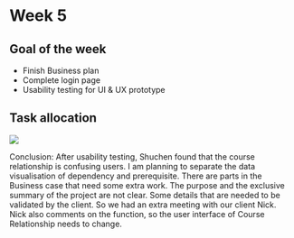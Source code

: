 # Week 5

## Goal of the week
- Finish Business plan
- Complete login page
- Usability testing for UI & UX prototype

## Task allocation
![](https://github.cs.adelaide.edu.au/MCI-projects-2022/Team-05/blob/master/Week-05/task%20image/Screen%20Shot%202022-04-03%20at%2022.31.49.png)

Conclusion:
After usability testing, Shuchen found that the course relationship is confusing users. I am planning to separate the data visualisation of dependency and prerequisite.
There are parts in the Business case that need some extra work. The purpose and the exclusive summary of the project are not clear. Some details that are needed to be validated by the client. So we had an extra meeting with our client Nick. Nick also comments on the function, so the user interface of Course Relationship needs to change.

